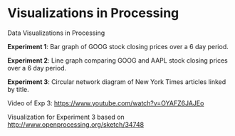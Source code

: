 Visualizations in Processing
=========================

Data Visualizations in Processing

**Experiment 1**: Bar graph of GOOG stock closing prices over a 6 day period.

**Experiment 2**: Line graph comparing GOOG and AAPL stock closing prices over a 6 day period.

**Experiment 3**: Circular network diagram of New York Times articles linked by title.

Video of Exp 3: https://www.youtube.com/watch?v=OYAFZ6JAJEo

Visualization for Experiment 3 based on http://www.openprocessing.org/sketch/34748
